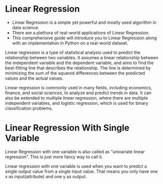 # Linear Regression
* Linear Regression is a simple yet powerful and mostly used algorithm in data science.
* There are a plethora of real-world applications of Linear Regression.
* This comprehensive guide will introduce you to Linear Regression along with an implementation in Python on a real-world dataset.

Linear regression is a type of statistical analysis used to predict the relationship between two variables. It assumes a linear relationship between the independent variable and the dependent variable, and aims to find the best-fitting line that describes the relationship. The line is determined by minimizing the sum of the squared differences between the predicted values and the actual values.

Linear regression is commonly used in many fields, including economics, finance, and social sciences, to analyze and predict trends in data. It can also be extended to multiple linear regression, where there are multiple independent variables, and logistic regression, which is used for binary classification problems.

# Linear Regression With Single Variable 
Linear Regression with one variable is also called as “univariate linear regression”. This is just more fancy way to call it.

Linear regression with one variable is used when you want to predict a single output value from a single input value. That means you only have one x as input(attribute) and one y as output.

